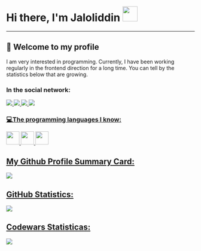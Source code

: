 <h1> Hi there, I'm Jaloliddin <img src="https://camo.githubusercontent.com/927c8a934a3b879b16d3e6984540995ee77a5ddb406f9f4424ca26cc3c6f1577/68747470733a2f2f6d656469612e74656e6f722e636f6d2f795753526d796d6275426b414141414d2f776176696e672d68692e676966" width="40px" > </h1>

<hr>
<h2>📢 Welcome to my profile</h2>
<p>
  I am very interested in programming. Currently, I have been working regularly in the frontend direction for a long time. You can tell by the statistics below that are     growing.
 </p>
 
 <h3>In the social network:</h3>
 <a href="https://www.linkedin.com/feed/"> <img src="https://img.shields.io/badge/LinkedIn-0077B5?style=for-the-badge&logo=linkedin&logoColor=white" </a>
 <a href="https://github.com/BosimovJaloliddin/"> <img src="https://img.shields.io/badge/GitHub-100000?style=for-the-badge&logo=github&logoColor=white" </a>
 <a href="https://www.instagram.com/jaloliddin_bosimov"> <img src="https://img.shields.io/badge/Instagram-E4405F?style=for-the-badge&logo=instagram&logoColor=white" </a>
 <a href="https://www.codewars.com/dashboard"> <img src="https://img.shields.io/badge/Codewars-B1361E?style=for-the-badge&logo=Codewars&logoColor=white" </a>

<h3>💻The programming languages I know:</h3>
<code><img src="https://img.freepik.com/free-icon/html-5_318-674234.jpg?w=360" width="35px"></code>
<code><img src="https://www.freepnglogos.com/uploads/html5-logo-png/html5-logo-css-logo-png-transparent-svg-vector-bie-supply-9.png" width="35px"></code>
<code><img src="https://w7.pngwing.com/pngs/452/24/png-transparent-js-logo-node-logos-and-brands-icon.png" width="35px"></code>

 <h2> My Github Profile Summary Card:</h2>
 <img src="https://github-profile-summary-cards.vercel.app/api/cards/profile-details?username=BosimovJaloliddin">
   
  <div width="50%">
   <h2> GitHub Statistics:</h2>
   <img src="https://github-readme-stats-git-masterrstaa-rickstaa.vercel.app/api?username=BosimovJaloliddin" >
   </div>
    
<div width="50%">
   <h2>Codewars Statisticas:</h2>
   <img src="https://github.r2v.ch/codewars?user=JaloliddinQosimov&stroke=%23BB432C">
 </div>

